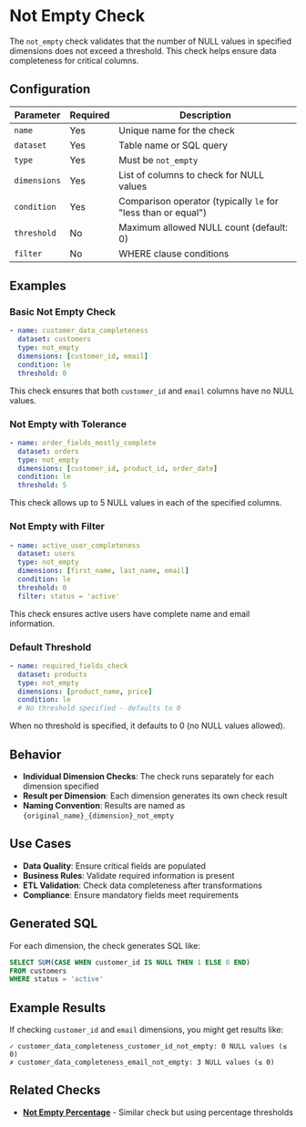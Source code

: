 # Not Empty Check

The `not_empty` check validates that the number of NULL values in specified dimensions does not exceed a threshold. This check helps ensure data completeness for critical columns.

## Configuration

| Parameter | Required | Description |
|-----------|----------|-------------|
| `name` | Yes | Unique name for the check |
| `dataset` | Yes | Table name or SQL query |
| `type` | Yes | Must be `not_empty` |
| `dimensions` | Yes | List of columns to check for NULL values |
| `condition` | Yes | Comparison operator (typically `le` for "less than or equal") |
| `threshold` | No | Maximum allowed NULL count (default: 0) |
| `filter` | No | WHERE clause conditions |

## Examples

### Basic Not Empty Check

```yaml
- name: customer_data_completeness
  dataset: customers
  type: not_empty
  dimensions: [customer_id, email]
  condition: le
  threshold: 0
```

This check ensures that both `customer_id` and `email` columns have no NULL values.

### Not Empty with Tolerance

```yaml
- name: order_fields_mostly_complete
  dataset: orders
  type: not_empty
  dimensions: [customer_id, product_id, order_date]
  condition: le
  threshold: 5
```

This check allows up to 5 NULL values in each of the specified columns.

### Not Empty with Filter

```yaml
- name: active_user_completeness
  dataset: users
  type: not_empty
  dimensions: [first_name, last_name, email]
  condition: le
  threshold: 0
  filter: status = 'active'
```

This check ensures active users have complete name and email information.

### Default Threshold

```yaml
- name: required_fields_check
  dataset: products
  type: not_empty
  dimensions: [product_name, price]
  condition: le
  # No threshold specified - defaults to 0
```

When no threshold is specified, it defaults to 0 (no NULL values allowed).

## Behavior

- **Individual Dimension Checks**: The check runs separately for each dimension specified
- **Result per Dimension**: Each dimension generates its own check result
- **Naming Convention**: Results are named as `{original_name}_{dimension}_not_empty`

## Use Cases

- **Data Quality**: Ensure critical fields are populated
- **Business Rules**: Validate required information is present
- **ETL Validation**: Check data completeness after transformations
- **Compliance**: Ensure mandatory fields meet requirements

## Generated SQL

For each dimension, the check generates SQL like:

```sql
SELECT SUM(CASE WHEN customer_id IS NULL THEN 1 ELSE 0 END)
FROM customers
WHERE status = 'active'
```

## Example Results

If checking `customer_id` and `email` dimensions, you might get results like:

```
✓ customer_data_completeness_customer_id_not_empty: 0 NULL values (≤ 0)
✗ customer_data_completeness_email_not_empty: 3 NULL values (≤ 0)
```

## Related Checks

- [**Not Empty Percentage**](./not-empty-pct.md) - Similar check but using percentage thresholds